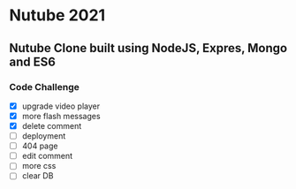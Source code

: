 # Nutube 2021

## Nutube Clone built using NodeJS, Expres, Mongo and ES6

### Code Challenge

- [x] upgrade video player
- [x] more flash messages
- [x] delete comment
- [ ] deployment
- [ ] 404 page
- [ ] edit comment
- [ ] more css
- [ ] clear DB
